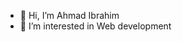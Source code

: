- 👋 Hi, I’m Ahmad Ibrahim
- 👀 I’m interested in Web development

<!---
ahmadibrah77/ahmadibrah77 is a ✨ special ✨ repository because its `README.md` (this file) appears on your GitHub profile.
You can click the Preview link to take a look at your changes.
--->
